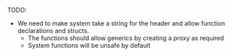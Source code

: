 TODO:

- We need to make system take a string for the header and allow function declarations and structs.
  - The functions should allow generics by creating a proxy as required
  - System functions will be unsafe by default